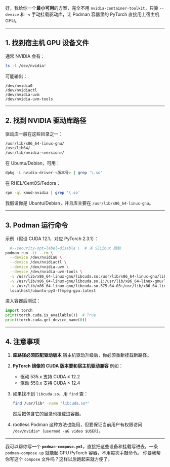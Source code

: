 好，我给你一个**最小可用**的方案，完全不用 `nvidia-container-toolkit`，只靠 `--device` 和 `-v` 手动挂载驱动库，让 Podman 容器里的 PyTorch 直接用上宿主机 GPU。

---

## 1. 找到宿主机 GPU 设备文件

通常 NVIDIA 会有：

```bash
ls -l /dev/nvidia*
```

可能输出：

```
/dev/nvidia0
/dev/nvidiactl
/dev/nvidia-uvm
/dev/nvidia-uvm-tools
```

---

## 2. 找到 NVIDIA 驱动库路径

驱动库一般在这些目录之一：

```bash
/usr/lib/x86_64-linux-gnu/
/usr/lib64/
/usr/lib/nvidia-<version>/
```

在 Ubuntu/Debian，可用：

```bash
dpkg -L nvidia-driver-<版本号> | grep '\.so'
```

在 RHEL/CentOS/Fedora：

```bash
rpm -ql kmod-nvidia | grep '\.so'
```

我假设你是 Ubuntu/Debian，并且库主要在 `/usr/lib/x86_64-linux-gnu`。

---

## 3. Podman 运行命令

示例（假设 CUDA 12.1，对应 PyTorch 2.3.1）：

```bash
  #--security-opt=label=disable \  # 关 SELinux 限制
podman run -it --rm \
  --device /dev/nvidia0 \
  --device /dev/nvidiactl \
  --device /dev/nvidia-uvm \
  --device /dev/nvidia-uvm-tools \
  -v /usr/lib/x86_64-linux-gnu/libcuda.so:/usr/lib/x86_64-linux-gnu/libcuda.so:ro \
  -v /usr/lib/x86_64-linux-gnu/libcuda.so.1:/usr/lib/x86_64-linux-gnu/libcuda.so.1:ro \
  -v /usr/lib/x86_64-linux-gnu/libcuda.so.575.64.03:/usr/lib/x86_64-linux-gnu/libcuda.so.575.64.03:ro \
  localhost/ubuntu-py3-ffmpeg-gpu:latest
```

进入容器后测试：

```python
import torch
print(torch.cuda.is_available())  # True
print(torch.cuda.get_device_name(0))
```

---

## 4. 注意事项

1. **库路径必须匹配驱动版本**
   宿主机驱动升级后，你必须重新挂载新路径。
2. **PyTorch 镜像的 CUDA 版本要和宿主机驱动兼容**
   例如：

   * 驱动 535.x 支持 CUDA ≤ 12.2
   * 驱动 550.x 支持 CUDA ≤ 12.4
3. 如果找不到 `libcuda.so`，用 `find` 查：

   ```bash
   find /usr/lib* -name 'libcuda.so*'
   ```

   然后把包含它的目录也挂载进容器。
4. rootless Podman 这种方法也能用，但要保证当前用户有权限访问 `/dev/nvidia*`（`usermod -aG video $USER`）。

---

我可以帮你写一个 **`podman-compose.yml`**，直接把这些设备和挂载写进去，一条 `podman-compose up` 就能起 GPU PyTorch 容器，不用每次手敲命令。
你要我帮你写这个 `compose` 文件吗？这样以后跑起来就方便了。

